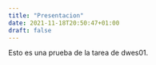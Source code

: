 ```yaml
---
title: "Presentacion"
date: 2021-11-18T20:50:47+01:00
draft: false
---
```


Esto es una prueba de la tarea de dwes01.
